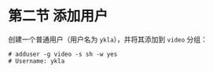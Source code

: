 # 第二节 添加用户


创建一个普通用户（用户名为 `ykla`），并将其添加到 `video` 分组：

```
# adduser -g video -s sh -w yes
# Username: ykla
```
